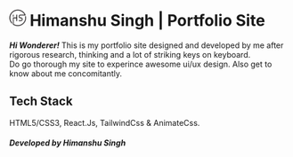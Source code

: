# <img src="./src/components/images/HS C10.png" alt="HS logo" width="30px"> Himanshu Singh | Portfolio Site

***Hi Wonderer!*** This is my portfolio site designed and developed by me after rigorous research, thinking and a lot of striking keys on keyboard.  
Do go thorough my site to experince awesome ui/ux design. Also get to know about me concomitantly.    

## Tech Stack
 HTML5/CSS3, React.Js, TailwindCss & AnimateCss. 

#### _Developed by Himanshu Singh_